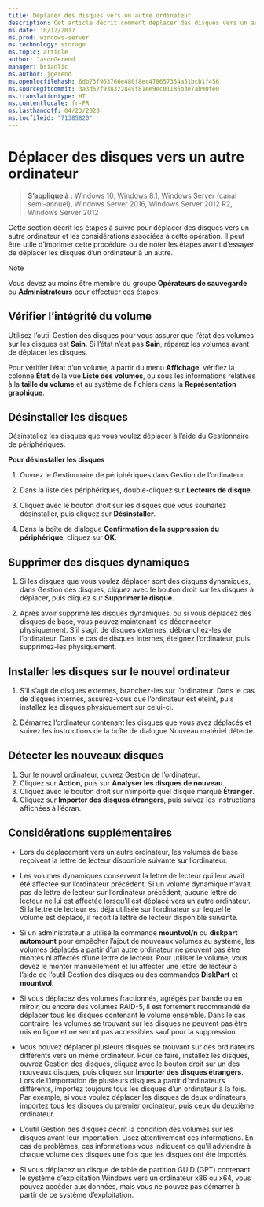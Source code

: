 ```yaml
---
title: Déplacer des disques vers un autre ordinateur
description: Cet article décrit comment déplacer des disques vers un autre ordinateur
ms.date: 10/12/2017
ms.prod: windows-server
ms.technology: storage
ms.topic: article
author: JasonGerend
manager: brianlic
ms.author: jgerend
ms.openlocfilehash: 6db73f963766e480f8ec478657354a51bcb1f456
ms.sourcegitcommit: 3a3d62f938322849f81ee9ec01186b3e7ab90fe0
ms.translationtype: HT
ms.contentlocale: fr-FR
ms.lasthandoff: 04/23/2020
ms.locfileid: "71385820"
---
```

# <a name="move-disks-to-another-computer"></a>Déplacer des disques vers un autre ordinateur

> **S’applique à :** Windows 10, Windows 8.1, Windows Server (canal semi-annuel), Windows Server 2016, Windows Server 2012 R2, Windows Server 2012

Cette section décrit les étapes à suivre pour déplacer des disques vers un autre ordinateur et les considérations associées à cette opération. Il peut être utile d’imprimer cette procédure ou de noter les étapes avant d’essayer de déplacer les disques d’un ordinateur à un autre.

> [!NOTE]
> Vous devez au moins être membre du groupe **Opérateurs de sauvegarde** ou **Administrateurs** pour effectuer ces étapes.

## <a name="verify-volume-health"></a>Vérifier l’intégrité du volume

Utilisez l’outil Gestion des disques pour vous assurer que l’état des volumes sur les disques est **Sain**. Si l’état n’est pas **Sain**, réparez les volumes avant de déplacer les disques.

Pour vérifier l’état d’un volume, à partir du menu **Affichage**, vérifiez la colonne **État** de la vue **Liste des volumes**, ou sous les informations relatives à la **taille du volume** et au système de fichiers dans la **Représentation graphique**.

## <a name="uninstall-the-disks"></a>Désinstaller les disques

Désinstallez les disques que vous voulez déplacer à l’aide du Gestionnaire de périphériques.

**Pour désinstaller les disques**

1.  Ouvrez le Gestionnaire de périphériques dans Gestion de l’ordinateur.

2.  Dans la liste des périphériques, double-cliquez sur **Lecteurs de disque**.

3.  Cliquez avec le bouton droit sur les disques que vous souhaitez désinstaller, puis cliquez sur **Désinstaller**.

4.  Dans la boîte de dialogue **Confirmation de la suppression du périphérique**, cliquez sur **OK**.

## <a name="remove-dynamic-disks"></a>Supprimer des disques dynamiques

1. Si les disques que vous voulez déplacer sont des disques dynamiques, dans Gestion des disques, cliquez avec le bouton droit sur les disques à déplacer, puis cliquez sur **Supprimer le disque**.

2. Après avoir supprimé les disques dynamiques, ou si vous déplacez des disques de base, vous pouvez maintenant les déconnecter physiquement. S’il s’agit de disques externes, débranchez-les de l’ordinateur. Dans le cas de disques internes, éteignez l’ordinateur, puis supprimez-les physiquement.

## <a name="install-disks-in-the-new-computer"></a>Installer les disques sur le nouvel ordinateur

1. S’il s’agit de disques externes, branchez-les sur l’ordinateur. Dans le cas de disques internes, assurez-vous que l’ordinateur est éteint, puis installez les disques physiquement sur celui-ci.

2. Démarrez l’ordinateur contenant les disques que vous avez déplacés et suivez les instructions de la boîte de dialogue Nouveau matériel détecté.

## <a name="detect-new-disks"></a>Détecter les nouveaux disques

1. Sur le nouvel ordinateur, ouvrez Gestion de l’ordinateur. 
2. Cliquez sur **Action**, puis sur **Analyser les disques de nouveau**.
3. Cliquez avec le bouton droit sur n’importe quel disque marqué **Étranger**. 
4. Cliquez sur **Importer des disques étrangers**, puis suivez les instructions affichées à l’écran.

## <a name="additional-considerations"></a>Considérations supplémentaires

-   Lors du déplacement vers un autre ordinateur, les volumes de base reçoivent la lettre de lecteur disponible suivante sur l’ordinateur. 
-   Les volumes dynamiques conservent la lettre de lecteur qui leur avait été affectée sur l’ordinateur précédent. Si un volume dynamique n’avait pas de lettre de lecteur sur l’ordinateur précédent, aucune lettre de lecteur ne lui est affectée lorsqu’il est déplacé vers un autre ordinateur. Si la lettre de lecteur est déjà utilisée sur l’ordinateur sur lequel le volume est déplacé, il reçoit la lettre de lecteur disponible suivante.

-   Si un administrateur a utilisé la commande **mountvol/n** ou **diskpart automount** pour empêcher l’ajout de nouveaux volumes au système, les volumes déplacés à partir d’un autre ordinateur ne peuvent pas être montés ni affectés d’une lettre de lecteur. Pour utiliser le volume, vous devez le monter manuellement et lui affecter une lettre de lecteur à l’aide de l’outil Gestion des disques ou des commandes **DiskPart** et **mountvol**.

-   Si vous déplacez des volumes fractionnés, agrégés par bande ou en miroir, ou encore des volumes RAID-5, il est fortement recommandé de déplacer tous les disques contenant le volume ensemble. Dans le cas contraire, les volumes se trouvant sur les disques ne peuvent pas être mis en ligne et ne seront pas accessibles sauf pour la suppression.

-   Vous pouvez déplacer plusieurs disques se trouvant sur des ordinateurs différents vers un même ordinateur. Pour ce faire, installez les disques, ouvrez Gestion des disques, cliquez avec le bouton droit sur un des nouveaux disques, puis cliquez sur **Importer des disques étrangers**. Lors de l’importation de plusieurs disques à partir d’ordinateurs différents, importez toujours tous les disques d’un ordinateur à la fois. Par exemple, si vous voulez déplacer les disques de deux ordinateurs, importez tous les disques du premier ordinateur, puis ceux du deuxième ordinateur.

-   L’outil Gestion des disques décrit la condition des volumes sur les disques avant leur importation. Lisez attentivement ces informations. En cas de problèmes, ces informations vous indiquent ce qu’il adviendra à chaque volume des disques une fois que les disques ont été importés.

-   Si vous déplacez un disque de table de partition GUID (GPT) contenant le système d’exploitation Windows vers un ordinateur x86 ou x64, vous pouvez accéder aux données, mais vous ne pouvez pas démarrer à partir de ce système d’exploitation.